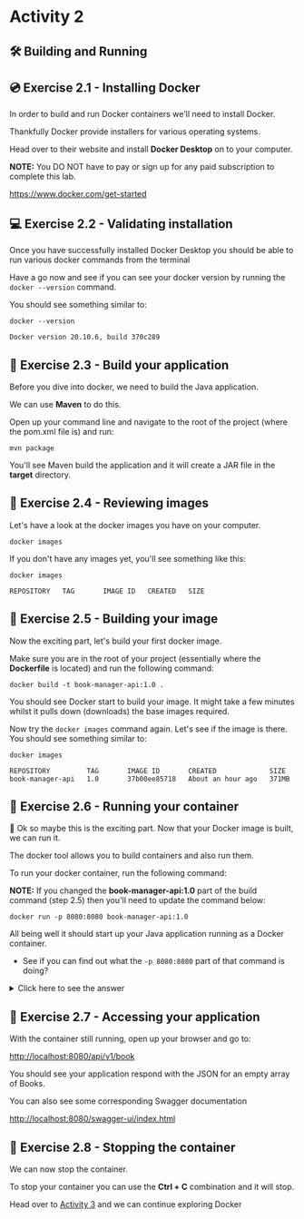 # Activity 2

## 🛠 Building and Running

## 💿 Exercise 2.1 - Installing Docker

In order to build and run Docker containers we'll need to install Docker.

Thankfully Docker provide installers for various operating systems.

Head over to their website and install **Docker Desktop** on to your computer.

**NOTE:** You DO NOT have to pay or sign up for any paid subscription to complete this lab. 

https://www.docker.com/get-started

## 💻 Exercise 2.2 - Validating installation

Once you have successfully installed Docker Desktop you should be able to run various docker commands from the terminal

Have a go now and see if you can see your docker version by running the `docker --version` command.

You should see something similar to:

```
docker --version

Docker version 20.10.6, build 370c289
```

## 🎨 Exercise 2.3 - Build your application

Before you dive into docker, we need to build the Java application.

We can use **Maven** to do this.

Open up your command line and navigate to the root of the project (where the pom.xml file is) and run:

```
mvn package
```

You'll see Maven build the application and it will create a JAR file in the **target** directory.

## 🎨 Exercise 2.4 - Reviewing images

Let's have a look at the docker images you have on your computer.

```
docker images
```

If you don't have any images yet, you'll see something like this:

```
docker images

REPOSITORY   TAG       IMAGE ID   CREATED   SIZE
```

## 🧰 Exercise 2.5 - Building your image

Now the exciting part, let's build your first docker image.

Make sure you are in the root of your project (essentially where the **Dockerfile** is located) and run the following command:

```
docker build -t book-manager-api:1.0 .
```

You should see Docker start to build your image. It might take a few minutes whilst it pulls down (downloads) the base images required.

Now try the `docker images` command again. Let's see if the image is there. You should see something similar to:

```
docker images

REPOSITORY         TAG       IMAGE ID       CREATED             SIZE
book-manager-api   1.0       37b00ee85718   About an hour ago   371MB
```

## 🧰 Exercise 2.6 - Running your container

🙈 Ok so maybe this is the exciting part. Now that your Docker image is built, we can run it.

The docker tool allows you to build containers and also run them.

To run your docker container, run the following command:

**NOTE:** If you changed the **book-manager-api:1.0** part of the build command (step 2.5) then you'll need to update the command below:

```
docker run -p 8080:8080 book-manager-api:1.0
```

All being well it should start up your Java application running as a Docker container.

- See if you can find out what the `-p 8080:8080` part of that command is doing?

<details>
<summary>Click here to see the answer</summary>
<pre>

The **-p** part of the command stands for **publish** a container's ports.

Essentially this says forward ALL requests made on your computer to port 8080 on to port 8080 within the container.

By default, Spring applications start a server listening on port 8080.

</pre>
</details>

## 🎉 Exercise 2.7 - Accessing your application

With the container still running, open up your browser and go to:

[http://localhost:8080/api/v1/book](http://localhost:8080/api/v1/book)

You should see your application respond with the JSON for an empty array of Books.

You can also see some corresponding Swagger documentation

[http://localhost:8080/swagger-ui/index.html](http://localhost:8080/swagger-ui/index.html)

## 🛑 Exercise 2.8 - Stopping the container

We can now stop the container.

To stop your container you can use the **Ctrl + C** combination and it will stop.

Head over to [Activity 3](./activity_3.md) and we can continue exploring Docker






